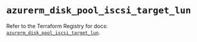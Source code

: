 # `azurerm_disk_pool_iscsi_target_lun`

Refer to the Terraform Registry for docs: [`azurerm_disk_pool_iscsi_target_lun`](https://registry.terraform.io/providers/hashicorp/azurerm/3.110.0/docs/resources/disk_pool_iscsi_target_lun).
